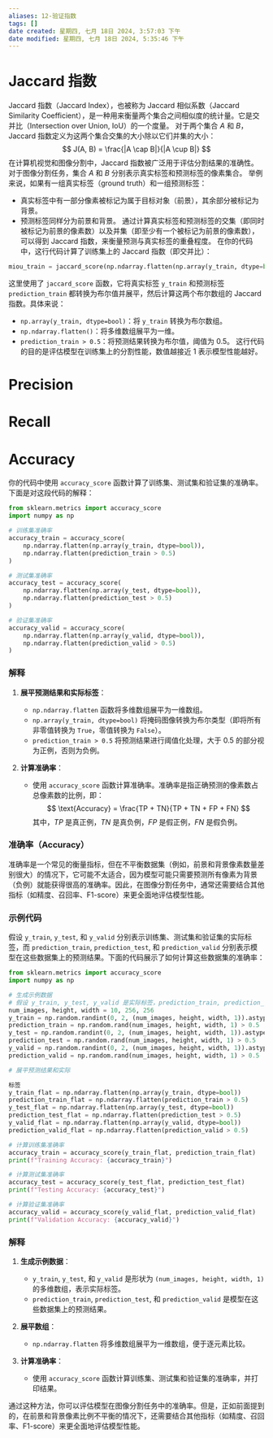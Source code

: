 ```yaml
---
aliases: 12-验证指数
tags: []
date created: 星期四, 七月 18日 2024, 3:57:03 下午
date modified: 星期四, 七月 18日 2024, 5:35:46 下午
---
```


# Jaccard 指数
Jaccard 指数（Jaccard Index），也被称为 Jaccard 相似系数（Jaccard Similarity Coefficient），是一种用来衡量两个集合之间相似度的统计量。它是交并比（Intersection over Union, IoU）的一个度量。
对于两个集合 $A$ 和 $B$，Jaccard 指数定义为这两个集合交集的大小除以它们并集的大小：
$$ J(A, B) = \frac{|A \cap B|}{|A \cup B|} $$
在计算机视觉和图像分割中，Jaccard 指数被广泛用于评估分割结果的准确性。对于图像分割任务，集合 $A$ 和 $B$ 分别表示真实标签和预测标签的像素集合。
举例来说，如果有一组真实标签（ground truth）和一组预测标签：
- 真实标签中有一部分像素被标记为属于目标对象（前景），其余部分被标记为背景。
- 预测标签同样分为前景和背景。
通过计算真实标签和预测标签的交集（即同时被标记为前景的像素数）以及并集（即至少有一个被标记为前景的像素数），可以得到 Jaccard 指数，来衡量预测与真实标签的重叠程度。
在你的代码中，这行代码计算了训练集上的 Jaccard 指数（即交并比）：

```python
miou_train = jaccard_score(np.ndarray.flatten(np.array(y_train, dtype=bool)), np.ndarray.flatten(prediction_train > 0.5))
```

这里使用了 `jaccard_score` 函数，它将真实标签 `y_train` 和预测标签 `prediction_train` 都转换为布尔值并展平，然后计算这两个布尔数组的 Jaccard 指数。具体来说：
- `np.array(y_train, dtype=bool)`：将 `y_train` 转换为布尔数组。
- `np.ndarray.flatten()`：将多维数组展平为一维。
- `prediction_train > 0.5`：将预测结果转换为布尔值，阈值为 0.5。
这行代码的目的是评估模型在训练集上的分割性能，数值越接近 1 表示模型性能越好。
# Precision
# Recall
# Accuracy
你的代码中使用 `accuracy_score` 函数计算了训练集、测试集和验证集的准确率。下面是对这段代码的解释：

```python
from sklearn.metrics import accuracy_score
import numpy as np

# 训练集准确率
accuracy_train = accuracy_score(
    np.ndarray.flatten(np.array(y_train, dtype=bool)),
    np.ndarray.flatten(prediction_train > 0.5)
)

# 测试集准确率
accuracy_test = accuracy_score(
    np.ndarray.flatten(np.array(y_test, dtype=bool)),
    np.ndarray.flatten(prediction_test > 0.5)
)

# 验证集准确率
accuracy_valid = accuracy_score(
    np.ndarray.flatten(np.array(y_valid, dtype=bool)),
    np.ndarray.flatten(prediction_valid > 0.5)
)
```

### 解释

1. **展平预测结果和实际标签**：
   - `np.ndarray.flatten` 函数将多维数组展平为一维数组。
   - `np.array(y_train, dtype=bool)` 将掩码图像转换为布尔类型（即将所有非零值转换为 `True`，零值转换为 `False`）。
   - `prediction_train > 0.5` 将预测结果进行阈值化处理，大于 0.5 的部分视为正例，否则为负例。

2. **计算准确率**：
   - 使用 `accuracy_score` 函数计算准确率。准确率是指正确预测的像素数占总像素数的比例，即：
     $$
     \text{Accuracy} = \frac{TP + TN}{TP + TN + FP + FN}
     $$
     其中，$TP$ 是真正例，$TN$ 是真负例，$FP$ 是假正例，$FN$ 是假负例。

### 准确率（Accuracy）

准确率是一个常见的衡量指标，但在不平衡数据集（例如，前景和背景像素数量差别很大）的情况下，它可能不太适合，因为模型可能只需要预测所有像素为背景（负例）就能获得很高的准确率。因此，在图像分割任务中，通常还需要结合其他指标（如精度、召回率、F1-score）来更全面地评估模型性能。

### 示例代码

假设 `y_train`, `y_test`, 和 `y_valid` 分别表示训练集、测试集和验证集的实际标签，而 `prediction_train`, `prediction_test`, 和 `prediction_valid` 分别表示模型在这些数据集上的预测结果。下面的代码展示了如何计算这些数据集的准确率：

```python
from sklearn.metrics import accuracy_score
import numpy as np

# 生成示例数据
# 假设 y_train, y_test, y_valid 是实际标签，prediction_train, prediction_test, prediction_valid 是预测结果
num_images, height, width = 10, 256, 256
y_train = np.random.randint(0, 2, (num_images, height, width, 1)).astype(np.bool_)
prediction_train = np.random.rand(num_images, height, width, 1) > 0.5
y_test = np.random.randint(0, 2, (num_images, height, width, 1)).astype(np.bool_)
prediction_test = np.random.rand(num_images, height, width, 1) > 0.5
y_valid = np.random.randint(0, 2, (num_images, height, width, 1)).astype(np.bool_)
prediction_valid = np.random.rand(num_images, height, width, 1) > 0.5

# 展平预测结果和实际

标签
y_train_flat = np.ndarray.flatten(np.array(y_train, dtype=bool))
prediction_train_flat = np.ndarray.flatten(prediction_train > 0.5)
y_test_flat = np.ndarray.flatten(np.array(y_test, dtype=bool))
prediction_test_flat = np.ndarray.flatten(prediction_test > 0.5)
y_valid_flat = np.ndarray.flatten(np.array(y_valid, dtype=bool))
prediction_valid_flat = np.ndarray.flatten(prediction_valid > 0.5)

# 计算训练集准确率
accuracy_train = accuracy_score(y_train_flat, prediction_train_flat)
print(f"Training Accuracy: {accuracy_train}")

# 计算测试集准确率
accuracy_test = accuracy_score(y_test_flat, prediction_test_flat)
print(f"Testing Accuracy: {accuracy_test}")

# 计算验证集准确率
accuracy_valid = accuracy_score(y_valid_flat, prediction_valid_flat)
print(f"Validation Accuracy: {accuracy_valid}")
```

### 解释

1. **生成示例数据**：
   - `y_train`, `y_test`, 和 `y_valid` 是形状为 `(num_images, height, width, 1)` 的多维数组，表示实际标签。
   - `prediction_train`, `prediction_test`, 和 `prediction_valid` 是模型在这些数据集上的预测结果。

2. **展平数组**：
   - `np.ndarray.flatten` 将多维数组展平为一维数组，便于逐元素比较。

3. **计算准确率**：
   - 使用 `accuracy_score` 函数计算训练集、测试集和验证集的准确率，并打印结果。

通过这种方法，你可以评估模型在图像分割任务中的准确率。但是，正如前面提到的，在前景和背景像素比例不平衡的情况下，还需要结合其他指标（如精度、召回率、F1-score）来更全面地评估模型性能。
